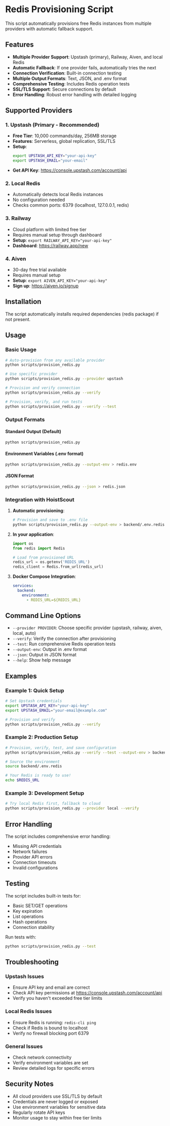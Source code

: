 # Redis Provisioning Script

This script automatically provisions free Redis instances from multiple providers with automatic fallback support.

## Features

- **Multiple Provider Support**: Upstash (primary), Railway, Aiven, and local Redis
- **Automatic Fallback**: If one provider fails, automatically tries the next
- **Connection Verification**: Built-in connection testing
- **Multiple Output Formats**: Text, JSON, and .env format
- **Comprehensive Testing**: Includes Redis operation tests
- **SSL/TLS Support**: Secure connections by default
- **Error Handling**: Robust error handling with detailed logging

## Supported Providers

### 1. Upstash (Primary - Recommended)
- **Free Tier**: 10,000 commands/day, 256MB storage
- **Features**: Serverless, global replication, SSL/TLS
- **Setup**: 
  ```bash
  export UPSTASH_API_KEY="your-api-key"
  export UPSTASH_EMAIL="your-email"
  ```
- **Get API Key**: https://console.upstash.com/account/api

### 2. Local Redis
- Automatically detects local Redis instances
- No configuration needed
- Checks common ports: 6379 (localhost, 127.0.0.1, redis)

### 3. Railway
- Cloud platform with limited free tier
- Requires manual setup through dashboard
- **Setup**: `export RAILWAY_API_KEY="your-api-key"`
- **Dashboard**: https://railway.app/new

### 4. Aiven
- 30-day free trial available
- Requires manual setup
- **Setup**: `export AIVEN_API_KEY="your-api-key"`
- **Sign up**: https://aiven.io/signup

## Installation

The script automatically installs required dependencies (redis package) if not present.

## Usage

### Basic Usage
```bash
# Auto-provision from any available provider
python scripts/provision_redis.py

# Use specific provider
python scripts/provision_redis.py --provider upstash

# Provision and verify connection
python scripts/provision_redis.py --verify

# Provision, verify, and run tests
python scripts/provision_redis.py --verify --test
```

### Output Formats

#### Standard Output (Default)
```bash
python scripts/provision_redis.py
```

#### Environment Variables (.env format)
```bash
python scripts/provision_redis.py --output-env > redis.env
```

#### JSON Format
```bash
python scripts/provision_redis.py --json > redis.json
```

### Integration with HoistScout

1. **Automatic provisioning**:
   ```bash
   # Provision and save to .env file
   python scripts/provision_redis.py --output-env > backend/.env.redis
   ```

2. **In your application**:
   ```python
   import os
   from redis import Redis
   
   # Load from provisioned URL
   redis_url = os.getenv('REDIS_URL')
   redis_client = Redis.from_url(redis_url)
   ```

3. **Docker Compose Integration**:
   ```yaml
   services:
     backend:
       environment:
         - REDIS_URL=${REDIS_URL}
   ```

## Command Line Options

- `--provider PROVIDER`: Choose specific provider (upstash, railway, aiven, local, auto)
- `--verify`: Verify the connection after provisioning
- `--test`: Run comprehensive Redis operation tests
- `--output-env`: Output in .env format
- `--json`: Output in JSON format
- `--help`: Show help message

## Examples

### Example 1: Quick Setup
```bash
# Set Upstash credentials
export UPSTASH_API_KEY="your-api-key"
export UPSTASH_EMAIL="your-email@example.com"

# Provision and verify
python scripts/provision_redis.py --verify
```

### Example 2: Production Setup
```bash
# Provision, verify, test, and save configuration
python scripts/provision_redis.py --verify --test --output-env > backend/.env.redis

# Source the environment
source backend/.env.redis

# Your Redis is ready to use!
echo $REDIS_URL
```

### Example 3: Development Setup
```bash
# Try local Redis first, fallback to cloud
python scripts/provision_redis.py --provider local --verify
```

## Error Handling

The script includes comprehensive error handling:
- Missing API credentials
- Network failures
- Provider API errors
- Connection timeouts
- Invalid configurations

## Testing

The script includes built-in tests for:
- Basic SET/GET operations
- Key expiration
- List operations
- Hash operations
- Connection stability

Run tests with:
```bash
python scripts/provision_redis.py --test
```

## Troubleshooting

### Upstash Issues
- Ensure API key and email are correct
- Check API key permissions at https://console.upstash.com/account/api
- Verify you haven't exceeded free tier limits

### Local Redis Issues
- Ensure Redis is running: `redis-cli ping`
- Check if Redis is bound to localhost
- Verify no firewall blocking port 6379

### General Issues
- Check network connectivity
- Verify environment variables are set
- Review detailed logs for specific errors

## Security Notes

- All cloud providers use SSL/TLS by default
- Credentials are never logged or exposed
- Use environment variables for sensitive data
- Regularly rotate API keys
- Monitor usage to stay within free tier limits